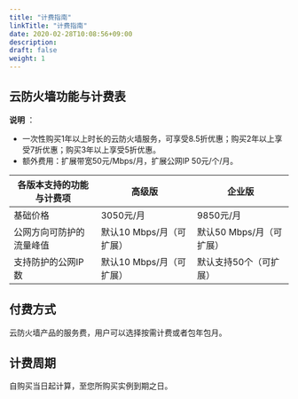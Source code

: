 ```yaml
---
title: "计费指南"
linkTitle: "计费指南"
date: 2020-02-28T10:08:56+09:00
description:
draft: false
weight: 1
---
```


## 云防火墙功能与计费表

**说明** ：

- 一次性购买1年以上时长的云防火墙服务，可享受8.5折优惠；购买2年以上享受7折优惠；购买3年以上享受5折优惠。
- 额外费用：扩展带宽50元/Mbps/月，扩展公网IP 50元/个/月。

| **各版本支持的功能与计费项** | **高级版**               | **企业版**               |
| ---------------------------- | ------------------------ | ------------------------ |
| 基础价格                     | 3050元/月                | 9850元/月                |
| 公网方向可防护的流量峰值     | 默认10 Mbps/月（可扩展） | 默认50 Mbps/月（可扩展） |
| 支持防护的公网IP数           | 默认10 Mbps/月（可扩展） | 默认支持50个（可扩展）   |

## 付费方式

云防火墙产品的服务费，用户可以选择按需计费或者包年包月。

## 计费周期

自购买当日起计算，至您所购买实例到期之日。
